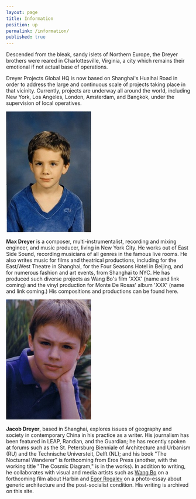 ```yaml
---
layout: page
title: Information
position: up
permalink: /information/
published: true
---
```



Descended from the bleak, sandy islets of Northern Europe, the Dreyer brothers were reared in Charlottesville, Virginia, a city which remains their emotional if not actual base of operations.

Dreyer Projects Global HQ is now based on Shanghai's Huaihai Road in order to address the large and continuous scale of projects taking place in that vicinity. Currently, projects are underway all around the world, including New York, Los Angeles, London, Amsterdam, and Bangkok, under the supervision of local operatives. 

<img src="/images/max.jpg">

**Max Dreyer** is a composer, multi-instrumentalist, recording and mixing engineer, and music producer, living in New York City. He works out of East Side Sound, recording musicians of all genres in the famous live rooms. He also writes music for films and theatrical productions, including for the East/West Theatre in Shanghai, for the Four Seasons Hotel in Beijing, and for numerous fashion and art events, from Shanghai to NYC. He has produced such diverse projects as Wang Bo's film 'XXX' (name and link coming) and the vinyl production for Monte De Rosas' album 'XXX' (name and link coming.) His compositions and productions can be found here.

<img src="/images/jacob.jpg">

**Jacob Dreyer**, based in Shanghai, explores issues of geography and society in contemporary China in his practice as a writer. His journalism has been featured in LEAP, Randian, and the Guardian;  he has recently spoken at forums such as the St. Petersburg Bienniale of Architecture and Urbanism (RU) and the Technische Universteit, Delft (NL); and his book "The Nocturnal Wanderer" is forthcoming from Eros Press (another, with the working title "The Cosmic Diagram," is in the works). In addition to writing, he collaborates with visual and media artists such as [Wang Bo](#) on a forthcoming film about Harbin and [Egor Rogalev]() on a photo-essay about generic architecture and the post-socialist condition. His writing is archived on this site.
